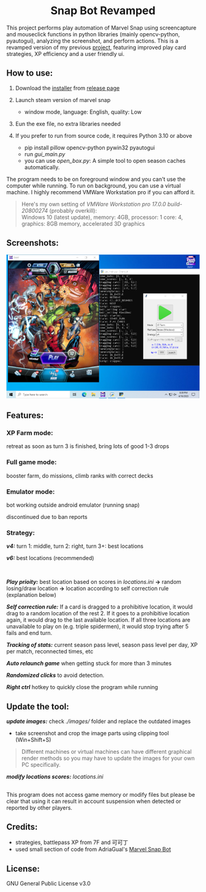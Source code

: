 <h1 align="center">
  Snap Bot Revamped
</h1>

This project performs play automation of Marvel Snap using screencapture and mouseclick functions in python libraries (mainly opencv-python, pyautogui), analyzing the screenshot, and perform actions. This is a revamped version of my previous [project](https://github.com/methreals/snapBOT), featuring improved play card strategies, XP efficiency and a user friendly ui. 

## How to use:
1. Download the [installer](https://github.com/methreals/snap-bot-revamped/releases/download/release/snap-bot-revamped_v.1.0.exe) from [release page](https://github.com/methreals/snap-bot-revamped/releases/tag/release)

2. Launch steam version of marvel snap
    - window mode, language: English, quality: Low

3. Eun the exe file, no extra libraries needed

4. If you prefer to run from source code, it requires Python 3.10 or above 
    - pip install pillow opencv-python pywin32 pyautogui
    - run *gui_main.py*
    - you can use *open_box.py*: A simple tool to open season caches automatically.

The program needs to be on foreground window and you can't use the computer while running. To run on background, you can use a virtual machine. I highly recommend VMWare Workstation pro if you can afford it.

> Here's my own setting of *VMWare Workstation pro 17.0.0 build-20800274* (probably overkill):  <br> 
Windows 10 (latest update), memory: 4GB, processor: 1 core: 4, graphics: 8GB memory, accelerated 3D graphics

## Screenshots:
![Screenshot of the program](/res/programSample2.PNG)

## Features: 

### XP Farm mode: 
retreat as soon as turn 3 is finished, bring lots of good 1-3 drops

### Full game mode:
booster farm, do missions, climb ranks with correct decks

### Emulator mode:
bot working outside android emulator (running snap)

discontinued due to ban reports

### Strategy:
***v4:*** turn 1: middle, turn 2: right, turn 3+: best locations

***v6:*** best locations (recommended)

<br>

***Play prioity:*** best location based on scores in *locations.ini* **->** random losing/draw location **->** location according to self correction rule (explanation below)

***Self correction rule:*** If a card is dragged to a prohibitive location, it would drag to a random location of the rest 2. If it goes to a prohibitive location again, it would drag to the last available location. If all three locations are unavailable to play on (e.g. triple spidermen), it would stop trying after 5 fails and end turn.

***Tracking of stats:*** current season pass level, season pass level per day, XP per match, reconnected times, etc

***Auto relaunch game*** when getting stuck for more than 3 minutes

***Randomized clicks*** to avoid detection.

***Right ctrl*** hotkey to quickly close the program while running

## Update the tool:
***update images:***
check *./images/* folder and replace the outdated images 
- take screenshot and crop the image parts using clipping tool (Win+Shift+S)
> Different machines or virtual machines can have different graphical render methods so you may have to update the images for your own PC specifically. 

***modify locations scores:*** *locations.ini*

## 
This program does not access game memory or modify files but please be clear that using it can result in account suspension when detected or reported by other players.

## Credits:
* strategies, battlepass XP from 7F and 可可丁 
* used small section of code from AdriaGual's [Marvel Snap Bot](https://github.com/AdriaGual/marvel-snap-bot)

## License:

GNU General Public License v3.0
